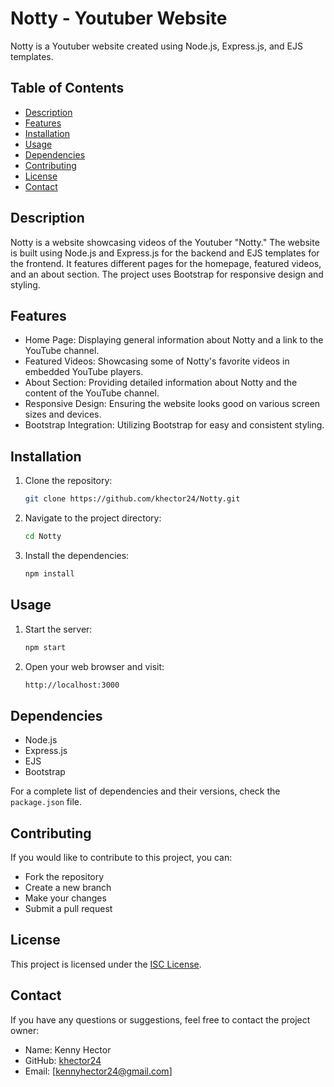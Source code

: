 # Notty - Youtuber Website

Notty is a Youtuber website created using Node.js, Express.js, and EJS templates.

## Table of Contents

- [Description](#description)
- [Features](#features)
- [Installation](#installation)
- [Usage](#usage)
- [Dependencies](#dependencies)
- [Contributing](#contributing)
- [License](#license)
- [Contact](#contact)

## Description

Notty is a website showcasing videos of the Youtuber "Notty." The website is built using Node.js and Express.js for the backend and EJS templates for the frontend. It features different pages for the homepage, featured videos, and an about section. The project uses Bootstrap for responsive design and styling.

## Features

- Home Page: Displaying general information about Notty and a link to the YouTube channel.
- Featured Videos: Showcasing some of Notty's favorite videos in embedded YouTube players.
- About Section: Providing detailed information about Notty and the content of the YouTube channel.
- Responsive Design: Ensuring the website looks good on various screen sizes and devices.
- Bootstrap Integration: Utilizing Bootstrap for easy and consistent styling.

## Installation

1. Clone the repository:
    ```bash
    git clone https://github.com/khector24/Notty.git

2. Navigate to the project directory:
    ```bash
    cd Notty

3. Install the dependencies:
    ```bash
    npm install


## Usage

1. Start the server:
    ```bash
    npm start

2. Open your web browser and visit:
    ```bash
    http://localhost:3000


## Dependencies

- Node.js
- Express.js
- EJS
- Bootstrap

For a complete list of dependencies and their versions, check the `package.json` file.

## Contributing

If you would like to contribute to this project, you can:

- Fork the repository
- Create a new branch
- Make your changes
- Submit a pull request

## License

This project is licensed under the [ISC License](LICENSE).

## Contact

If you have any questions or suggestions, feel free to contact the project owner:

- Name: Kenny Hector
- GitHub: [khector24](https://github.com/khector24)
- Email: [kennyhector24@gmail.com]
